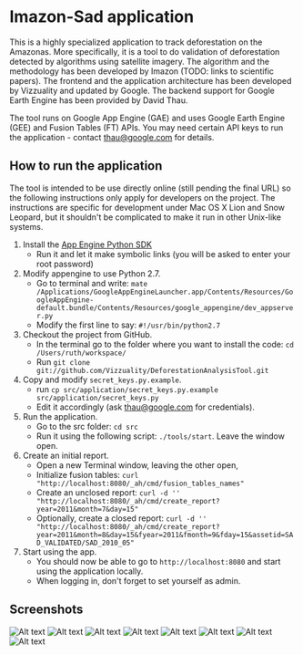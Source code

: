 Imazon-Sad application
======================

This is a highly specialized application to track deforestation on the Amazonas. More specifically,
it is a tool to do validation of deforestation detected by algorithms using satellite imagery.
The algorithm and the methodology has been developed by Imazon (TODO: links to scientific papers).
The frontend and the application architecture has been developed by Vizzuality and updated by Google. 
The backend support for Google Earth Engine has been provided by David Thau. 

The tool runs on Google App Engine (GAE) and uses Google Earth Engine (GEE) and Fusion Tables (FT) APIs.
You may need certain API keys to run the application - contact thau@google.com for details.

How to run the application
--------------------------

The tool is intended to be use directly online (still pending the final URL) so the following instructions
only apply for developers on the project. The instructions are specific for development under Mac OS X Lion
and Snow Leopard, but it shouldn't be complicated to make it run in other Unix-like systems.

1. Install the [App Engine Python SDK](http://code.google.com/intl/en/appengine/downloads.html#Google_App_Engine_SDK_for_Python)
   * Run it and let it make symbolic links (you will be asked to enter your root password)
2. Modify appengine to use Python 2.7.
   * Go to terminal and write: `mate /Applications/GoogleAppEngineLauncher.app/Contents/Resources/GoogleAppEngine-default.bundle/Contents/Resources/google_appengine/dev_appserver.py`
   * Modify the first line to say: `#!/usr/bin/python2.7`
3. Checkout the project from GitHub.
   * In the terminal go to the folder where you want to install the code: `cd /Users/ruth/workspace/`
   * Run `git clone git://github.com/Vizzuality/DeforestationAnalysisTool.git`
4. Copy and modify `secret_keys.py.example`.
   * run `cp src/application/secret_keys.py.example src/application/secret_keys.py`
   * Edit it accordingly (ask thau@google.com for credentials).
5. Run the application.
   * Go to the src folder: `cd src`
   * Run it using the following script: `./tools/start`. Leave the window open.
6. Create an initial report.
   * Open a new Terminal window, leaving the other open,
   * Initialize fusion tables: `curl "http://localhost:8080/_ah/cmd/fusion_tables_names"`
   * Create an unclosed report: `curl -d '' "http://localhost:8080/_ah/cmd/create_report?year=2011&month=7&day=15"`
   * Optionally, create a closed report: `curl -d '' "http://localhost:8080/_ah/cmd/create_report?year=2011&month=8&day=15&fyear=2011&fmonth=9&fday=15&assetid=SAD_VALIDATED/SAD_2010_05"`
7. Start using the app.
   * You should now be able to go to `http://localhost:8080` and start using the application locally.
   * When logging in, don't forget to set yourself as admin.

Screenshots
-----------
![Alt text](http://vizzuality.s3.amazonaws.com/blogImages/imazon/1.png)
![Alt text](http://vizzuality.s3.amazonaws.com/blogImages/imazon/2.png)
![Alt text](http://vizzuality.s3.amazonaws.com/blogImages/imazon/3.png)
![Alt text](http://vizzuality.s3.amazonaws.com/blogImages/imazon/4.png)
![Alt text](http://vizzuality.s3.amazonaws.com/blogImages/imazon/5.png)
![Alt text](http://vizzuality.s3.amazonaws.com/blogImages/imazon/6.png)
![Alt text](http://vizzuality.s3.amazonaws.com/blogImages/imazon/8.png)
![Alt text](http://vizzuality.s3.amazonaws.com/blogImages/imazon/9.png)

